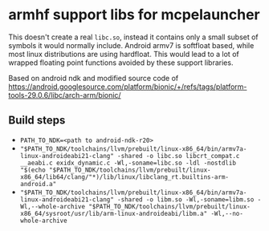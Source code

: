 # armhf support libs for mcpelauncher

This doesn't create a real `libc.so`, instead it contains only a small subset of symbols it would normally include.
Android armv7 is softfloat based, while most linux distributions are using hardfloat. This would lead to a lot of wrapped floating point functions avoided by these support libraries.

Based on android ndk and modified source code of https://android.googlesource.com/platform/bionic/+/refs/tags/platform-tools-29.0.6/libc/arch-arm/bionic/

## Build steps
- `PATH_TO_NDK=<path to android-ndk-r20>`
- `"$PATH_TO_NDK/toolchains/llvm/prebuilt/linux-x86_64/bin/armv7a-linux-androideabi21-clang" -shared -o libc.so libcrt_compat.c __aeabi.c exidx_dynamic.c -Wl,-soname=libc.so -ldl -nostdlib "$(echo "$PATH_TO_NDK/toolchains/llvm/prebuilt/linux-x86_64/lib64/clang/"*)/lib/linux/libclang_rt.builtins-arm-android.a"`
- `"$PATH_TO_NDK/toolchains/llvm/prebuilt/linux-x86_64/bin/armv7a-linux-androideabi21-clang" -shared -o libm.so -Wl,-soname=libm.so -Wl,--whole-archive "$PATH_TO_NDK/toolchains/llvm/prebuilt/linux-x86_64/sysroot/usr/lib/arm-linux-androideabi/libm.a" -Wl,--no-whole-archive`
